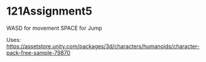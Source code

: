 # 121Assignment5
WASD for movement
SPACE for Jump

Uses:
https://assetstore.unity.com/packages/3d/characters/humanoids/character-pack-free-sample-79870